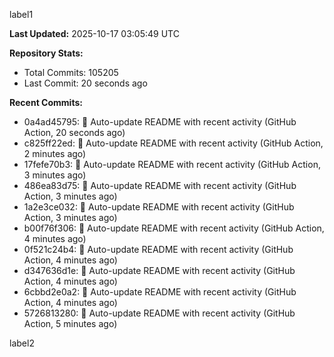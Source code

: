 
label1 
<!-- ACTIVITY_START -->
**Last Updated:** 2025-10-17 03:05:49 UTC

**Repository Stats:**
- Total Commits: 105205
- Last Commit: 20 seconds ago

**Recent Commits:**
- 0a4ad45795: 🤖 Auto-update README with recent activity (GitHub Action, 20 seconds ago)
- c825ff22ed: 🤖 Auto-update README with recent activity (GitHub Action, 2 minutes ago)
- 17fefe70b3: 🤖 Auto-update README with recent activity (GitHub Action, 3 minutes ago)
- 486ea83d75: 🤖 Auto-update README with recent activity (GitHub Action, 3 minutes ago)
- 1a2e3ce032: 🤖 Auto-update README with recent activity (GitHub Action, 3 minutes ago)
- b00f76f306: 🤖 Auto-update README with recent activity (GitHub Action, 4 minutes ago)
- 0f521c24b4: 🤖 Auto-update README with recent activity (GitHub Action, 4 minutes ago)
- d347636d1e: 🤖 Auto-update README with recent activity (GitHub Action, 4 minutes ago)
- 6cbbd2e0a2: 🤖 Auto-update README with recent activity (GitHub Action, 4 minutes ago)
- 5726813280: 🤖 Auto-update README with recent activity (GitHub Action, 5 minutes ago)
<!-- ACTIVITY_END -->

label2
